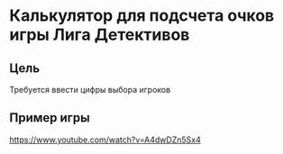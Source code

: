 # Калькулятор для подсчета очков игры Лига Детективов

## Цель
Требуется ввести цифры выбора игроков

## Пример игры

https://www.youtube.com/watch?v=A4dwDZn5Sx4